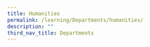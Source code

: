 ```yaml
---
title: Humanities
permalink: /learning/Departments/humanities/
description: ""
third_nav_title: Departments
---
```

